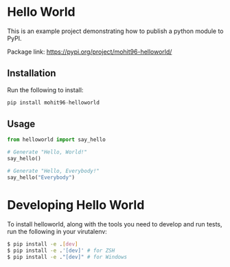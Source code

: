 # Hello World

This is an example project demonstrating how to publish a python module to PyPI. 

Package link: https://pypi.org/project/mohit96-helloworld/


## Installation

Run the following to install:

```python
pip install mohit96-helloworld
```

## Usage

```python
from helloworld import say_hello

# Generate "Hello, World!"
say_hello()

# Generate "Hello, Everybody!"
say_hello("Everybody")
```

# Developing Hello World

To install helloworld, along with the tools you need to develop and run tests, run the following in your virutalenv:

```bash
$ pip install -e .[dev]
$ pip install -e .'[dev]' # for ZSH 
$ pip install -e ."[dev]" # for Windows 
```

